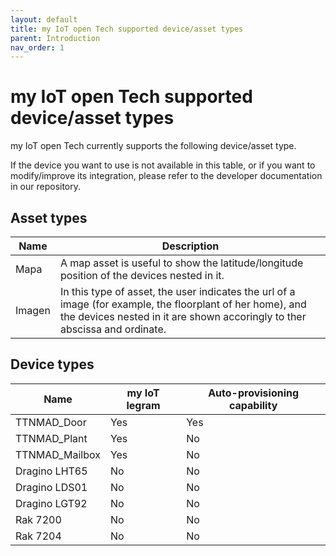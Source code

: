 ```yaml
---
layout: default
title: my IoT open Tech supported device/asset types
parent: Introduction
nav_order: 1
---
```


# my IoT open Tech supported device/asset types

my IoT open Tech currently supports the following device/asset type.

If the device you want to use is not available in this table, or if you want to modify/improve its integration, please refer to the developer documentation in our repository.

## Asset types

|Name|Description|
|---|---|
|Mapa|A map asset is useful to show the latitude/longitude position of the devices nested in it.|
|Imagen|In this type of asset, the user indicates the url of a image (for example, the floorplant of her home), and the devices nested in it are shown accoringly to ther abscissa and ordinate.|

## Device types

|Name|my IoT legram| Auto-provisioning capability|
|---|---|---|
|TTNMAD_Door|Yes|Yes|
|TTNMAD_Plant|Yes|No|
|TTNMAD_Mailbox|Yes|No|
|Dragino LHT65|No|No|
|Dragino LDS01|No|No|
|Dragino LGT92|No|No|
|Rak 7200|No|No|
|Rak 7204|No|No|
